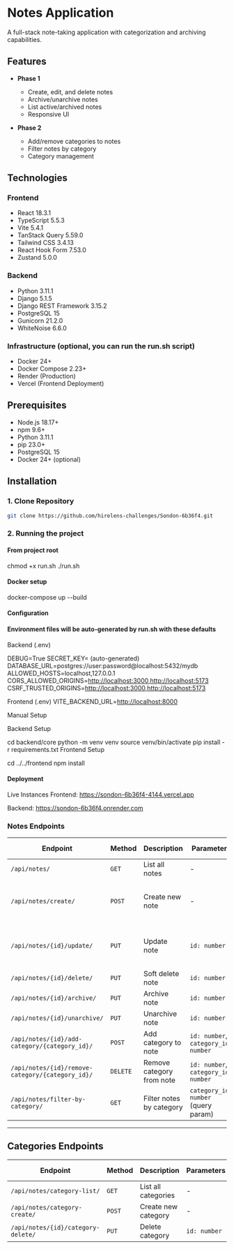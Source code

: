 # Notes Application

A full-stack note-taking application with categorization and archiving capabilities.

## Features

- **Phase 1**

  - Create, edit, and delete notes
  - Archive/unarchive notes
  - List active/archived notes
  - Responsive UI

- **Phase 2**
  - Add/remove categories to notes
  - Filter notes by category
  - Category management

## Technologies

### Frontend

- React 18.3.1
- TypeScript 5.5.3
- Vite 5.4.1
- TanStack Query 5.59.0
- Tailwind CSS 3.4.13
- React Hook Form 7.53.0
- Zustand 5.0.0

### Backend

- Python 3.11.1
- Django 5.1.5
- Django REST Framework 3.15.2
- PostgreSQL 15
- Gunicorn 21.2.0
- WhiteNoise 6.6.0

### Infrastructure (optional, you can run the run.sh script)

- Docker 24+
- Docker Compose 2.23+
- Render (Production)
- Vercel (Frontend Deployment)

## Prerequisites

- Node.js 18.17+
- npm 9.6+
- Python 3.11.1
- pip 23.0+
- PostgreSQL 15
- Docker 24+ (optional)

## Installation

### 1. Clone Repository

```bash
git clone https://github.com/hirelens-challenges/Sondon-6b36f4.git

```

### 2. Running the project

#### From project root

chmod +x run.sh
./run.sh

#### Docker setup

docker-compose up --build

#### Configuration

#### Environment files will be auto-generated by run.sh with these defaults

Backend (.env)

DEBUG=True
SECRET_KEY= (auto-generated)
DATABASE_URL=postgres://user:password@localhost:5432/mydb
ALLOWED_HOSTS=localhost,127.0.0.1
CORS_ALLOWED_ORIGINS=<http://localhost:3000,http://localhost:5173>
CSRF_TRUSTED_ORIGINS=<http://localhost:3000,http://localhost:5173>

Frontend (.env)
VITE_BACKEND_URL=<http://localhost:8000>

Manual Setup

Backend Setup

cd backend/core
python -m venv venv
source venv/bin/activate
pip install -r requirements.txt
Frontend Setup

cd ../../frontend
npm install

#### Deployment

Live Instances
Frontend: <https://sondon-6b36f4-4144.vercel.app>

Backend: <https://sondon-6b36f4.onrender.com>

### Notes Endpoints

| Endpoint                                      | Method   | Description                   | Parameters                     | Request Body                                | Response             |
|-----------------------------------------------|----------|-------------------------------|--------------------------------|--------------------------------------------|----------------------|
| `/api/notes/`                                 | `GET`    | List all notes                | -                              | -                                          | List of notes        |
| `/api/notes/create/`                          | `POST`   | Create new note               | -                              | `{title: string, content: string, categories: number[]}` | Created note         |
| `/api/notes/{id}/update/`                     | `PUT`    | Update note                   | `id: number`                   | `{title?: string, content?: string, categories?: number[]}` | Updated note         |
| `/api/notes/{id}/delete/`                     | `PUT`    | Soft delete note              | `id: number`                   | -                                          | 204 No Content       |
| `/api/notes/{id}/archive/`                    | `PUT`    | Archive note                  | `id: number`                   | -                                          | 204 No Content       |
| `/api/notes/{id}/unarchive/`                  | `PUT`    | Unarchive note                | `id: number`                   | -                                          | 204 No Content       |
| `/api/notes/{id}/add-category/{category_id}/` | `POST`   | Add category to note          | `id: number`, `category_id: number` | -                                          | 204 No Content       |
| `/api/notes/{id}/remove-category/{category_id}/` | `DELETE` | Remove category from note   | `id: number`, `category_id: number` | -                                          | 204 No Content       |
| `/api/notes/filter-by-category/`              | `GET`    | Filter notes by category      | `category_id: number` (query param) | -                                        | Filtered notes list  |

---

## Categories Endpoints

| Endpoint                          | Method   | Description                   | Parameters       | Request Body         | Response             |
|-----------------------------------|----------|-------------------------------|------------------|----------------------|----------------------|
| `/api/notes/category-list/`       | `GET`    | List all categories           | -                | -                    | List of categories   |
| `/api/notes/category-create/`     | `POST`   | Create new category           | -                | `{name: string}`     | Created category     |
| `/api/notes/{id}/category-delete/`| `PUT`    | Delete category               | `id: number`     | -                    | 204 No Content       |
